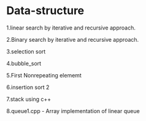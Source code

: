 # Data-structure
1.linear search by iterative and recursive approach.

2.Binary search by iterative and recursive approach.

3.selection sort

4.bubble_sort

5.First Nonrepeating elememt 

6.insertion sort 2

7.stack using c++

8.queue1.cpp - Array implementation of linear queue
